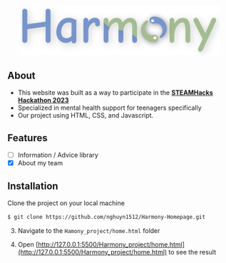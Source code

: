 <div align="center">
<img width='450' src='Harmony_project/image/harmony-logo 1.svg' >
</div>

## About

-   This website was built as a way to participate in the [**STEAMHacks Hackathon 2023**](https://sites.google.com/steamforvietnam.org/steamhacks23/t%E1%BB%95ng-quan-cu%E1%BB%99c-thi/round-2/mental-health)
-   Specialized in mental health support for teenagers specifically
-   Our project using HTML, CSS, and Javascript.

## Features

-   [ ] Information / Advice library
-   [x] About my team 

## Installation
Clone the project on your local machine

```bash
$ git clone https://github.com/nghuyn1512/Harmony-Homepage.git
```

3. Navigate to the `Hamony_project/home.html` folder

5. Open [http://127.0.0.1:5500/Harmony_project/home.html](http://127.0.0.1:5500/Harmony_project/home.html) to see the result